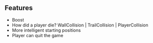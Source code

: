 ## Features
- Boost
- How did a player die? WallCollision | TrailCollision | PlayerCollision
- More intelligent starting positions
- Player can quit the game
